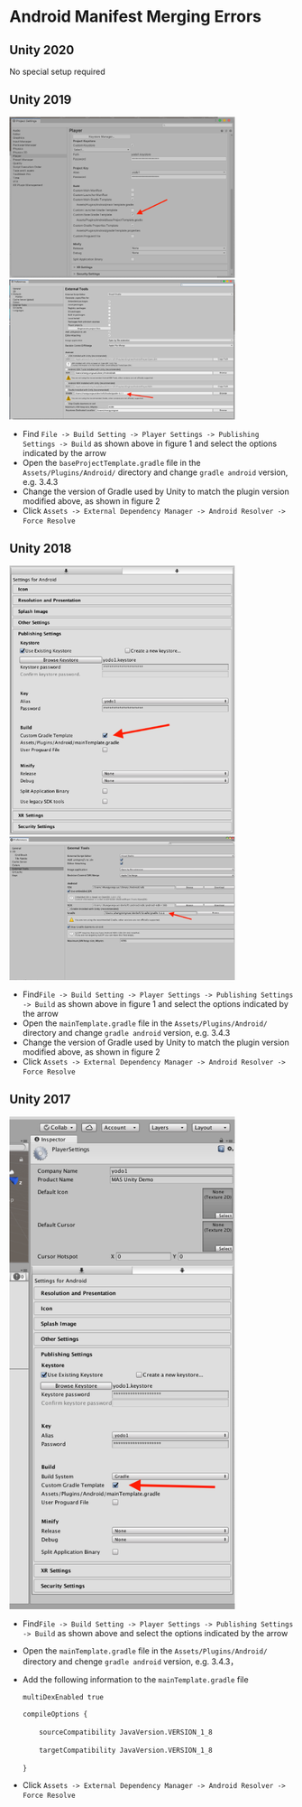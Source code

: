 # Android Manifest Merging Errors

## Unity 2020
No special setup required

## Unity 2019

<img src="./../resource/manifest-merging-errors-queries-1.png" width="400"/>

<img src="./../resource/manifest-merging-errors-queries-2.png" width="400"/>

* Find `File -> Build Setting -> Player Settings -> Publishing Settings -> Build` as shown above in figure 1 and select the options indicated by the arrow
* Open the `baseProjectTemplate.gradle` file in the `Assets/Plugins/Android/` directory and change `gradle android` version, e.g. 3.4.3
* Change the version of Gradle used by Unity to match the plugin version modified above, as shown in figure 2
* Click `Assets -> External Dependency Manager -> Android Resolver -> Force Resolve`


## Unity 2018

<img src="./../resource/manifest-merging-errors-queries-3.png" width="400"/>

<img src="./../resource/manifest-merging-errors-queries-4.png" width="400"/>

* Find`File -> Build Setting -> Player Settings -> Publishing Settings -> Build` as shown above in figure 1 and select the options indicated by the arrow
* Open the `mainTemplate.gradle` file in the `Assets/Plugins/Android/` directory and change `gradle android` version, e.g. 3.4.3
* Change the version of Gradle used by Unity to match the plugin version modified above, as shown in figure 2
* Click `Assets -> External Dependency Manager -> Android Resolver -> Force Resolve`

## Unity 2017

<img src="./../resource/manifest-merging-errors-queries-5.png" width="400"/>

* Find`File -> Build Setting -> Player Settings -> Publishing Settings -> Build` as shown above and select the options indicated by the arrow
* Open the `mainTemplate.gradle` file in the `Assets/Plugins/Android/` directory and chenge `gradle android` version, e.g. 3.4.3，
* Add the following information to the `mainTemplate.gradle` file

    ```
    multiDexEnabled true
    ```
    ```
    compileOptions {

        sourceCompatibility JavaVersion.VERSION_1_8

        targetCompatibility JavaVersion.VERSION_1_8

    }
    ```
 * Click `Assets -> External Dependency Manager -> Android Resolver -> Force Resolve`
